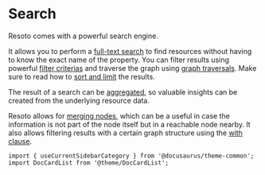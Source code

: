 # Search

Resoto comes with a powerful search engine.

It allows you to perform a [full-text search](./search/full-text) to find resources without having to know the exact name of the property. You can filter results using powerful [filter criterias](./search/filters) and traverse the graph using [graph traversals](./search/traversals). Make sure to read how to [sort and limit](./search/sort-and-limit) the results.

The result of a search can be [aggregated](./search/aggregation), so valuable insights can be created from the underlying resource data.

Resoto allows for [merging nodes](./search/merging-nodes), which can be a useful in case the information is not part of the node itself but in a reachable node nearby. It also allows filtering results with a certain graph structure using the [with clause](./search/with-clause).

```mdx-code-block
import { useCurrentSidebarCategory } from '@docusaurus/theme-common';
import DocCardList from '@theme/DocCardList';
```

<DocCardList items={useCurrentSidebarCategory().items}/>
